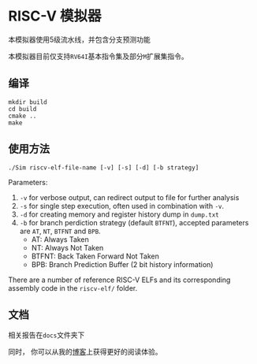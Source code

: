# RISC-V 模拟器

本模拟器使用5级流水线，并包含分支预测功能

本模拟器目前仅支持`RV64I`基本指令集及部分`M`扩展集指令。


## 编译

```
mkdir build
cd build
cmake ..
make
```

## 使用方法

```
./Sim riscv-elf-file-name [-v] [-s] [-d] [-b strategy]
```
Parameters:

1. `-v` for verbose output, can redirect output to file for further analysis
2. `-s` for single step execution, often used in combination with `-v`.
3. `-d` for creating memory and register history dump in `dump.txt`
4. `-b` for branch perdiction strategy (default `BTFNT`), accepted parameters are `AT`, `NT`, `BTFNT` and `BPB`.
   * AT: Always Taken
   * NT: Always Not Taken
   * BTFNT: Back Taken Forward Not Taken
   * BPB: Branch Prediction Buffer (2 bit history information)

There are a number of reference RISC-V ELFs and its corresponding assembly code in the `riscv-elf/` folder.

## 文档

相关报告在`docs`文件夹下

同时， 你可以从我的[博客](https://blog.ruixiaolu.com/)上获得更好的阅读体验。

